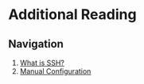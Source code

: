 # Additional Reading

## Navigation
1. [What is SSH?](/docs/ssh.md)
2. [Manual Configuration](/docs/setup.md)